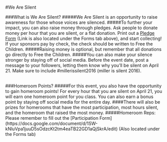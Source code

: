 <br/>
#We Are Silent

###What is We Are Silent?
#####We Are Silent is an opportunity to raise awareness for those whose voices are silenced. 
#####To further your impact, you can also raise money through pledges. Ask people to donate money per hour that you are silent, or a flat donation. Print out a [Pledge Form](https://docs.google.com/document/d/14cSG3y5ioQmhaJpY3N14yV5PlzNuwCiV6oq7URawq3M/edit) (Link is also located under the Forms tab above), and start collecting! If your sponsors pay by check, the check should be written to Free the Children. 
#####Raising money is optional, but remember that all donations go directly to Free the Children. 
#####You can also make your silence stronger by staying off of social media. Before the event date, post a message to your followers, letting them know why you’ll be silent on April 21. Make sure to include #millerissilent2016 (miller is silent 2016).

<br/>
###Homeroom Points?
#####For this event, you also have the opportunity to gain homeroom points! For every hour that you are silent on April 21, you will earn one homeroom point for you class. You can also earn a bonus point by staying off social media for the entire day.
####There will also be prizes for homerooms that have the most participation, most hours silent, and the homeroom that raised the most money.
#####Homeroom Reps: Please remember to fill out the [Participation Form](https://docs.google.com/document/d/1SW-kNluVpa1juuD5sOdzcKt2tm4eaTB22GD1aQjSkrA/edit) (Also located under the Forms tab)
